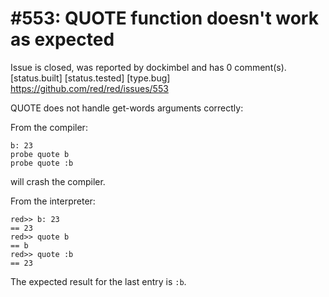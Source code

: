 
#553: QUOTE function doesn't work as expected
================================================================================
Issue is closed, was reported by dockimbel and has 0 comment(s).
[status.built] [status.tested] [type.bug]
<https://github.com/red/red/issues/553>

QUOTE does not handle get-words arguments correctly:

From the compiler:

```
b: 23
probe quote b
probe quote :b
```

will crash the compiler.

From the interpreter:

```
red>> b: 23
== 23
red>> quote b
== b
red>> quote :b
== 23
```

The expected result for the last entry is `:b`.



